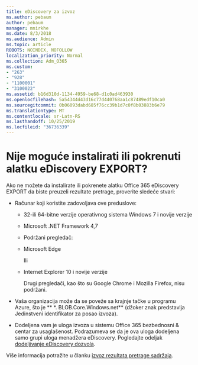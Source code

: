 ```yaml
---
title: eDiscovery za izvoz
ms.author: pebaum
author: pebaum
manager: mnirkhe
ms.date: 8/3/2018
ms.audience: Admin
ms.topic: article
ROBOTS: NOINDEX, NOFOLLOW
localization_priority: Normal
ms.collection: Adm_O365
ms.custom:
- "263"
- "928"
- "1100001"
- "3100022"
ms.assetid: b16d310d-1134-4959-be68-d1c0ad463930
ms.openlocfilehash: 5a54344d43d16c77d440768aa1c87489edf10ca0
ms.sourcegitcommit: 0b06093dabd685f76cc39b1d7c0f8b03883b6e79
ms.translationtype: MT
ms.contentlocale: sr-Latn-RS
ms.lasthandoff: 10/25/2019
ms.locfileid: "36736339"
---
```

# <a name="cant-install-or-run-the-ediscovery-export-tool"></a>Nije moguće instalirati ili pokrenuti alatku eDiscovery EXPORT?

Ako ne možete da instalirate ili pokrenete alatku Office 365 eDiscovery EXPORT da biste preuzeli rezultate pretrage, proverite sledeće stvari:
  
- Računar koji koristite zadovoljava ove preduslove:

  - 32-ili 64-bitne verzije operativnog sistema Windows 7 i novije verzije

  - Microsoft .NET Framework 4,7

  - Podržani pregledač:

  - Microsoft Edge

    Ili

  - Internet Explorer 10 i novije verzije

    Drugi pregledači, kao što su Google Chrome i Mozilla Firefox, nisu podržani.

- Vaša organizacija može da se poveže sa krajnje tačke u programu Azure, što je ** \*. BLOB.Core.Windows.net** (džoker znak predstavlja Jedinstveni identifikator za posao izvoza).

- Dodeljena vam je uloga izvoza u sistemu Office 365 bezbednosni &amp; centar za usaglašenost. Podrazumeva se da je ova uloga dodeljena samo grupi uloga menadžera eDiscovery. Pogledajte odeljak [dodeljivanje eDiscovery dozvola](https://docs.microsoft.com/office365/securitycompliance/assign-ediscovery-permissions).

Više informacija potražite u članku [izvoz rezultata pretrage sadržaja](https://docs.microsoft.com/office365/securitycompliance/export-search-results).
  